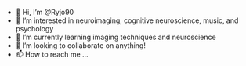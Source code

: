 - 👋 Hi, I’m @Ryjo90
- 👀 I’m interested in neuroimaging, cognitive neuroscience, music, and psychology
- 🌱 I’m currently learning imaging techniques and neuroscience
- 💞️ I’m looking to collaborate on anything!
- 📫 How to reach me ...

<!---
Ryjo90/Ryjo90 is a ✨ special ✨ repository because its `README.md` (this file) appears on your GitHub profile.
You can click the Preview link to take a look at your changes.
--->
